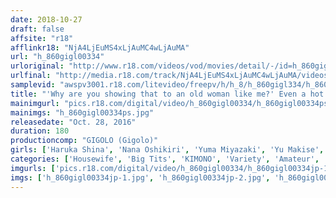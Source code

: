 ```yaml
---
date: 2018-10-27
draft: false
affsite: "r18"
afflinkr18: "NjA4LjEuMS4xLjAuMC4wLjAuMA"
url: "h_860gigl00334"
urloriginal: "http://www.r18.com/videos/vod/movies/detail/-/id=h_860gigl00334"
urlfinal: "http://media.r18.com/track/NjA4LjEuMS4xLjAuMC4wLjAuMA/videos/vod/movies/detail/-/id=h_860gigl00334"
samplevid: "awspv3001.r18.com/litevideo/freepv/h/h_8/h_860gigl334/h_860gigl334_dmb_w.mp4"
title: "'Why are you showing that to an old woman like me?' Even a hot springs resort employee who doesn't even flinch when she sees a customer's dick cannot take her eyes off this half-boner until it's completely hard! 2"
mainimgurl: "pics.r18.com/digital/video/h_860gigl00334/h_860gigl00334ps.jpg"
mainimgs: "h_860gigl00334ps.jpg"
releasedate: "Oct. 28, 2016"
duration: 180
productioncomp: "GIGOLO (Gigolo)"
girls: ['Haruka Shina', 'Nana Oshikiri', 'Yuma Miyazaki', 'Yu Makise', 'Asari Shirahama', 'Yoko Egami']
categories: ['Housewife', 'Big Tits', 'KIMONO', 'Variety', 'Amateur', 'Pranks', 'Blowjob']
imgurls: ['pics.r18.com/digital/video/h_860gigl00334/h_860gigl00334jp-1.jpg', 'pics.r18.com/digital/video/h_860gigl00334/h_860gigl00334jp-2.jpg', 'pics.r18.com/digital/video/h_860gigl00334/h_860gigl00334jp-3.jpg', 'pics.r18.com/digital/video/h_860gigl00334/h_860gigl00334jp-4.jpg', 'pics.r18.com/digital/video/h_860gigl00334/h_860gigl00334jp-5.jpg', 'pics.r18.com/digital/video/h_860gigl00334/h_860gigl00334jp-6.jpg', 'pics.r18.com/digital/video/h_860gigl00334/h_860gigl00334jp-7.jpg', 'pics.r18.com/digital/video/h_860gigl00334/h_860gigl00334jp-8.jpg', 'pics.r18.com/digital/video/h_860gigl00334/h_860gigl00334jp-9.jpg', 'pics.r18.com/digital/video/h_860gigl00334/h_860gigl00334jp-10.jpg', 'pics.r18.com/digital/video/h_860gigl00334/h_860gigl00334jp-11.jpg', 'pics.r18.com/digital/video/h_860gigl00334/h_860gigl00334jp-12.jpg', 'pics.r18.com/digital/video/h_860gigl00334/h_860gigl00334jp-13.jpg', 'pics.r18.com/digital/video/h_860gigl00334/h_860gigl00334jp-14.jpg', 'pics.r18.com/digital/video/h_860gigl00334/h_860gigl00334jp-15.jpg', 'pics.r18.com/digital/video/h_860gigl00334/h_860gigl00334jp-16.jpg', 'pics.r18.com/digital/video/h_860gigl00334/h_860gigl00334jp-17.jpg', 'pics.r18.com/digital/video/h_860gigl00334/h_860gigl00334jp-18.jpg', 'pics.r18.com/digital/video/h_860gigl00334/h_860gigl00334jp-19.jpg', 'pics.r18.com/digital/video/h_860gigl00334/h_860gigl00334jp-20.jpg']
imgs: ['h_860gigl00334jp-1.jpg', 'h_860gigl00334jp-2.jpg', 'h_860gigl00334jp-3.jpg', 'h_860gigl00334jp-4.jpg', 'h_860gigl00334jp-5.jpg', 'h_860gigl00334jp-6.jpg', 'h_860gigl00334jp-7.jpg', 'h_860gigl00334jp-8.jpg', 'h_860gigl00334jp-9.jpg', 'h_860gigl00334jp-10.jpg', 'h_860gigl00334jp-11.jpg', 'h_860gigl00334jp-12.jpg', 'h_860gigl00334jp-13.jpg', 'h_860gigl00334jp-14.jpg', 'h_860gigl00334jp-15.jpg', 'h_860gigl00334jp-16.jpg', 'h_860gigl00334jp-17.jpg', 'h_860gigl00334jp-18.jpg', 'h_860gigl00334jp-19.jpg', 'h_860gigl00334jp-20.jpg']
---
```

